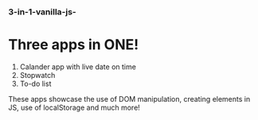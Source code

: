 ### 3-in-1-vanilla-js-

# Three apps in ONE!
1. Calander app with live date on time
2. Stopwatch
3. To-do list

These apps showcase the use of DOM manipulation, creating elements in JS, use of localStorage and much more!
